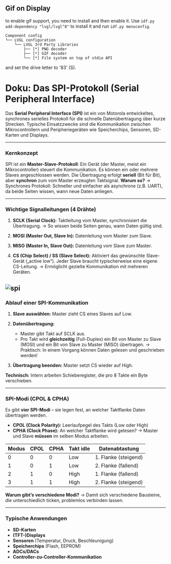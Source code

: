 ## Gif on Display

to enable gif support, you need to install and then enable it. Use `idf.py add-dependency "lvgl/lvgl^8"` to install it and run `idf.py menuconfig`.

```shell
Component config
└── LVGL configuration
    └── LVGL 3rd Party Libraries
        ├── [*] PNG decoder
        ├── [*] GIF decoder
        └── [*] File system on top of stdio API
```

and set the drive letter to '83' (S).


# **Doku: Das SPI-Protokoll (Serial Peripheral Interface)**

Das **Serial Peripheral Interface (SPI)** ist ein von Motorola entwickeltes, synchrones serielles Protokoll für die schnelle Datenübertragung über kurze Strecken. Typische Einsatzzwecke sind die Kommunikation zwischen Mikrocontrollern und Peripheriegeräten wie Speicherchips, Sensoren, SD-Karten und Displays.

---

### **Kernkonzept**

SPI ist ein **Master-Slave-Protokoll**:
Ein Gerät (der Master, meist ein Mikrocontroller) steuert die Kommunikation. Es können ein oder mehrere Slaves angeschlossen werden. Die Übertragung erfolgt **seriell** (Bit für Bit), aber **synchron** zum vom Master erzeugten Taktsignal.
**Warum so?** → Synchrones Protokoll: Schneller und einfacher als asynchrone (z.B. UART), da beide Seiten wissen, wann neue Daten anliegen.

---

### **Wichtige Signalleitungen (4 Drähte)**

1. **SCLK (Serial Clock):**
   Taktleitung vom Master, synchronisiert die Übertragung.
   → So wissen beide Seiten genau, wann Daten gültig sind.

2. **MOSI (Master Out, Slave In):**
   Datenleitung vom Master zum Slave.

3. **MISO (Master In, Slave Out):**
   Datenleitung vom Slave zum Master.

4. **CS (Chip Select) / SS (Slave Select):**
   Aktiviert das gewünschte Slave-Gerät („active low“). Jeder Slave braucht typischerweise eine eigene CS-Leitung.
   → Ermöglicht gezielte Kommunikation mit mehreren Geräten.


![spi](../assets/spi.png)
---

### **Ablauf einer SPI-Kommunikation**

1. **Slave auswählen:** Master zieht CS eines Slaves auf Low.
2. **Datenübertragung:**

   * Master gibt Takt auf SCLK aus.
   * Pro Takt wird **gleichzeitig** (Full-Duplex) ein Bit von Master zu Slave (MOSI) und ein Bit von Slave zu Master (MISO) übertragen.
     → Praktisch: In einem Vorgang können Daten gelesen und geschrieben werden!
3. **Übertragung beenden:** Master setzt CS wieder auf High.

**Technisch:** Intern arbeiten Schieberegister, die pro 8 Takte ein Byte verschieben.

---

### **SPI-Modi (CPOL & CPHA)**

Es gibt **vier SPI-Modi** – sie legen fest, an welcher Taktflanke Daten übertragen werden.

* **CPOL (Clock Polarity):** Leerlaufpegel des Takts (Low oder High)
* **CPHA (Clock Phase):** An welcher Taktflanke wird gelesen?
  → Master und Slave **müssen** im selben Modus arbeiten.

| Modus | CPOL | CPHA | Takt idle | Datenabtastung       |
| ----- | ---- | ---- | --------- | -------------------- |
| 0     | 0    | 0    | Low       | 1. Flanke (steigend) |
| 1     | 0    | 1    | Low       | 2. Flanke (fallend)  |
| 2     | 1    | 0    | High      | 1. Flanke (fallend)  |
| 3     | 1    | 1    | High      | 2. Flanke (steigend) |

**Warum gibt’s verschiedene Modi?** → Damit sich verschiedene Bausteine, die unterschiedlich ticken, problemlos verbinden lassen.

---

### **Typische Anwendungen**

* **SD-Karten**
* **(TFT-)Displays**
* **Sensoren** (Temperatur, Druck, Beschleunigung)
* **Speicherchips** (Flash, EEPROM)
* **ADCs/DACs**
* **Controller-zu-Controller-Kommunikation**
